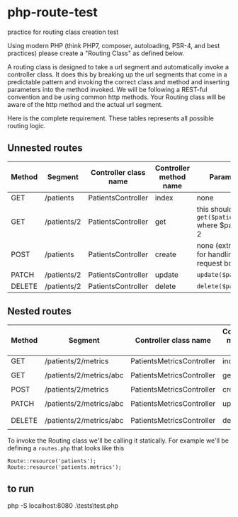 # php-route-test
practice for routing class creation test

Using modern PHP (think PHP7, composer, autoloading, PSR-4, and best practices) please create a "Routing Class" as defined below.

A routing class is designed to take a url segment and automatically invoke a controller class. It does this by breaking up the url segments that come
in a predictable pattern and invoking the correct class and method and inserting parameters into the method invoked. We will be following
a REST-ful convention and be using common http methods. Your Routing class will be aware of the http method and the actual url segment.

Here is the complete requirement. These tables represents all possible routing logic.

## Unnested routes 

| Method | Segment     | Controller class name | Controller method name | Parameters                                                |
| ------ | ----------- | --------------------- | ---------------------- | --------------------------------------------------------- |
| GET    | /patients   | PatientsController    | index                  | none                                                      |
| GET    | /patients/2 | PatientsController    | get                    | this should invoke `get($patientId)` where $patientId = 2 |
| POST   | /patients   | PatientsController    | create                 | none (extra credit for handling the request body)         |
| PATCH  | /patients/2 | PatientsController    | update                 | `update($patientId)`                                      |
| DELETE | /patients/2 | PatientsController    | delete                 | `delete($patientId)`                                      |


## Nested routes

| Method | Segment                 | Controller class name     | Controller method name | Parameters                      |
| ------ | ----------------------- | ------------------------- | ---------------------- | ------------------------------- |
| GET    | /patients/2/metrics     | PatientsMetricsController | index                  | `index($patientId)`             |
| GET    | /patients/2/metrics/abc | PatientsMetricsController | get                    | `get($patientId, $metricId)`    |
| POST   | /patients/2/metrics     | PatientsMetricsController | create                 | `create($patientId)`            |
| PATCH  | /patients/2/metrics/abc | PatientsMetricsController | update                 | `update($patientId, $metricId)` |
| DELETE | /patients/2/metrics/abc | PatientsMetricsController | delete                 | `delete($patientId, $metricId)` |




To invoke the Routing class we'll be calling it statically. For example we'll be defining a `routes.php` that looks like this


```
Route::resource('patients');
Route::resource('patients.metrics');
```

## to run
php -S localhost:8080 .\tests\test.php